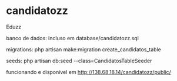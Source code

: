 # candidatozz
Eduzz

banco de dados: incluso em database/candidatozz.sql

migrations: php artisan make:migration create_candidatos_table

seeds: php artisan db:seed --class=CandidatosTableSeeder

funcionando e disponível em http://138.68.18.14/candidatozz/public/